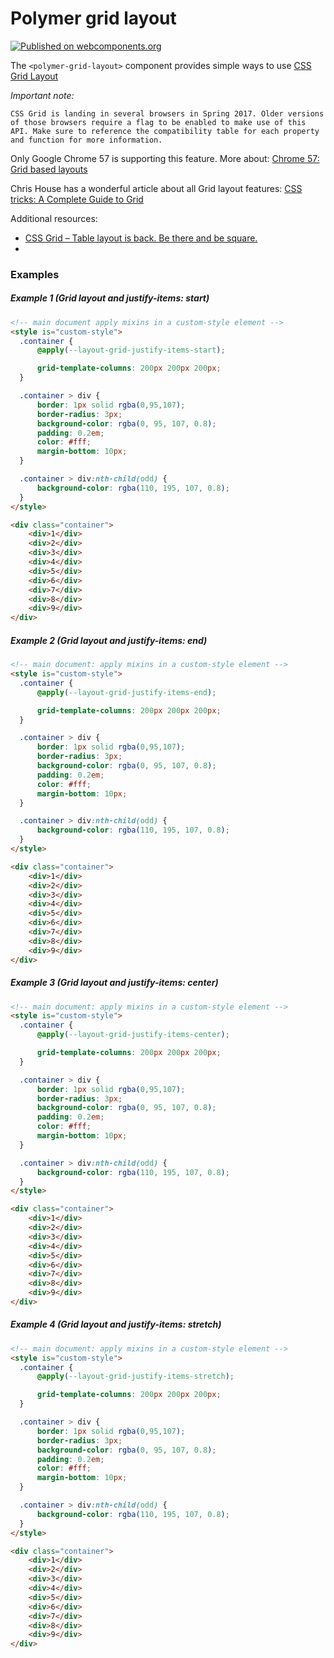# Polymer grid layout

[![Published on webcomponents.org](https://img.shields.io/badge/webcomponents.org-published-blue.svg)](https://www.webcomponents.org/element/dimitardanailov/polymer-grid-layout)

The `<polymer-grid-layout>` component provides simple ways to use [CSS Grid Layout](https://developer.mozilla.org/en-US/docs/Web/CSS/CSS_Grid_Layout)

*Important note:*

```
CSS Grid is landing in several browsers in Spring 2017. Older versions of those browsers require a flag to be enabled to make use of this API. Make sure to reference the compatibility table for each property and function for more information.
```

Only Google Chrome 57 is supporting this feature. More about: [Chrome 57: Grid based layouts](https://www.youtube.com/watch?v=57Scec2XPd0)

Chris House has a wonderful article about all Grid layout features: [CSS tricks: A Complete Guide to Grid](https://css-tricks.com/snippets/css/complete-guide-grid/)

Additional resources:
- [CSS Grid – Table layout is back. Be there and be square.](https://developers.google.com/web/updates/2017/01/css-grid)
- []()

### Examples

##### Example 1 (Grid layout and justify-items: start)

<!---
```
<custom-element-demo>
  <template>
    <script src="../webcomponentsjs/webcomponents-lite.js"></script>
    <link rel="import" href="polymer-grid-layout.html">

    <style is="custom-style">
      .container {
          @apply(--layout-grid-justify-items-start);

          grid-template-columns: 200px 200px 200px;
      }

      .container > div {
          border: 1px solid rgba(0,95,107);
          border-radius: 3px;
          background-color: rgba(0, 95, 107, 0.8);
          padding: 0.2em;
          color: #fff;
          margin-bottom: 10px;
      }

      .container > div:nth-child(odd) {
          background-color: rgba(110, 195, 107, 0.8);
      }
    </style>

    <div class="container">
        <div>1</div>
        <div>2</div>
        <div>3</div>
        <div>4</div>
        <div>5</div>
        <div>6</div>
        <div>7</div>
        <div>8</div>
        <div>9</div>
    </div>

  </template>
</custom-element-demo>
```
-->

```html
<!-- main document apply mixins in a custom-style element -->
<style is="custom-style">
  .container {
      @apply(--layout-grid-justify-items-start);

      grid-template-columns: 200px 200px 200px;
  }

  .container > div {
      border: 1px solid rgba(0,95,107);
      border-radius: 3px;
      background-color: rgba(0, 95, 107, 0.8);
      padding: 0.2em;
      color: #fff;
      margin-bottom: 10px;
  }

  .container > div:nth-child(odd) {
      background-color: rgba(110, 195, 107, 0.8);
  }
</style>

<div class="container">
    <div>1</div>
    <div>2</div>
    <div>3</div>
    <div>4</div>
    <div>5</div>
    <div>6</div>
    <div>7</div>
    <div>8</div>
    <div>9</div>
</div>
```

##### Example 2 (Grid layout and justify-items: end)

```html
<!-- main document: apply mixins in a custom-style element -->
<style is="custom-style">
  .container {
      @apply(--layout-grid-justify-items-end);

      grid-template-columns: 200px 200px 200px;
  }

  .container > div {
      border: 1px solid rgba(0,95,107);
      border-radius: 3px;
      background-color: rgba(0, 95, 107, 0.8);
      padding: 0.2em;
      color: #fff;
      margin-bottom: 10px;
  }

  .container > div:nth-child(odd) {
      background-color: rgba(110, 195, 107, 0.8);
  }
</style>

<div class="container">
    <div>1</div>
    <div>2</div>
    <div>3</div>
    <div>4</div>
    <div>5</div>
    <div>6</div>
    <div>7</div>
    <div>8</div>
    <div>9</div>
</div>
```

##### Example 3 (Grid layout and justify-items: center)

```html
<!-- main document: apply mixins in a custom-style element -->
<style is="custom-style">
  .container {
      @apply(--layout-grid-justify-items-center);

      grid-template-columns: 200px 200px 200px;
  }

  .container > div {
      border: 1px solid rgba(0,95,107);
      border-radius: 3px;
      background-color: rgba(0, 95, 107, 0.8);
      padding: 0.2em;
      color: #fff;
      margin-bottom: 10px;
  }

  .container > div:nth-child(odd) {
      background-color: rgba(110, 195, 107, 0.8);
  }
</style>

<div class="container">
    <div>1</div>
    <div>2</div>
    <div>3</div>
    <div>4</div>
    <div>5</div>
    <div>6</div>
    <div>7</div>
    <div>8</div>
    <div>9</div>
</div>
```

##### Example 4 (Grid layout and justify-items: stretch)

```html
<!-- main document: apply mixins in a custom-style element -->
<style is="custom-style">
  .container {
      @apply(--layout-grid-justify-items-stretch);

      grid-template-columns: 200px 200px 200px;
  }

  .container > div {
      border: 1px solid rgba(0,95,107);
      border-radius: 3px;
      background-color: rgba(0, 95, 107, 0.8);
      padding: 0.2em;
      color: #fff;
      margin-bottom: 10px;
  }

  .container > div:nth-child(odd) {
      background-color: rgba(110, 195, 107, 0.8);
  }
</style>

<div class="container">
    <div>1</div>
    <div>2</div>
    <div>3</div>
    <div>4</div>
    <div>5</div>
    <div>6</div>
    <div>7</div>
    <div>8</div>
    <div>9</div>
</div>
```
